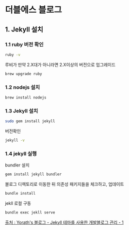 # 더블에스 블로그

## 1. Jekyll 설치

### 1.1 ruby 버전 확인

```bash
ruby -v
```

루비가 만약 2.X대가 아니라면 2.X이상의 버전으로 업그레이드

```bash
brew upgrade ruby
```

### 1.2 nodejs 설치

```bash
brew install nodejs
```

### 1.3 Jekyll 설치

```bash
sudo gem install jekyll
```

버전확인

```bash
jekyll -v
```

### 1.4 jekyll 실행

bundler 설치

```bash
gem install jekyll bundler
```

블로그 디렉토리로 이동한 뒤 의존성 패키지들을 체크하고, 업데이트

```bash
bundle install
```

jekll 로컬 구동

```bash
bundle exec jekll serve
```

[출처 : Yorath's 블로그 - Jekyll 테마를 사용한 개발블로그 관리 - 1](https://yonguri.tistory.com/entry/Jekyll-Jekyll-%EB%B0%8F-Github-%EA%B8%B0%EB%B0%98%EC%9D%98-%EB%B8%94%EB%A1%9C%EA%B7%B8-%EA%B4%80%EB%A6%AC-1)
